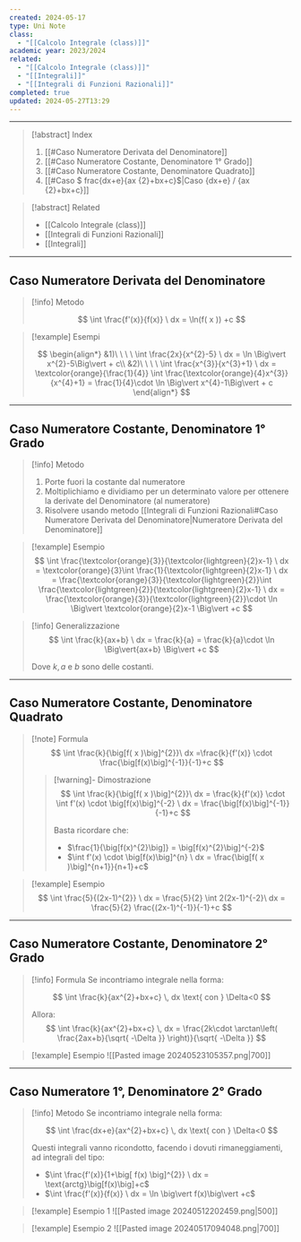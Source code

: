 ```yaml
---
created: 2024-05-17
type: Uni Note
class:
  - "[[Calcolo Integrale (class)]]"
academic year: 2023/2024
related:
  - "[[Calcolo Integrale (class)]]"
  - "[[Integrali]]"
  - "[[Integrali di Funzioni Razionali]]"
completed: true
updated: 2024-05-27T13:29
---
```

---

>[!abstract] Index
>1. [[#Caso Numeratore Derivata del Denominatore]]
>2. [[#Caso Numeratore Costante, Denominatore 1° Grado]]
>3. [[#Caso Numeratore Costante, Denominatore Quadrato]]
>4. [[#Caso $ frac{dx+e}{ax {2}+bx+c}$|Caso {dx+e} / {ax {2}+bx+c}]]

>[!abstract] Related
>- [[Calcolo Integrale (class)]]
>- [[Integrali di Funzioni Razionali]]
>- [[Integrali]]

---
## Caso Numeratore Derivata del Denominatore

>[!info] Metodo
>
>$$
>\int \frac{f'(x)}{f(x)} \ dx = \ln(f( x )) +c
>$$

>[!example] Esempi
>
>$$
>\begin{align*}
>&1)\ \ \ \ \int \frac{2x}{x^{2}-5} \ dx = \ln \Big\vert x^{2}-5\Big\vert + c\\
>&2)\ \ \ \ \int \frac{x^{3}}{x^{3}+1} \ dx = \textcolor{orange}{\frac{1}{4}} \int \frac{\textcolor{orange}{4}x^{3}}{x^{4}+1}  = \frac{1}{4}\cdot  \ln \Big\vert x^{4}-1\Big\vert + c
>\end{align*}
>$$

---

## Caso Numeratore Costante, Denominatore 1° Grado

>[!info] Metodo
>1. Porte fuori la costante dal numeratore
>2. Moltiplichiamo e dividiamo per un determinato valore per ottenere la derivate del Denominatore (al numeratore)
>3. Risolvere usando metodo [[Integrali di Funzioni Razionali#Caso Numeratore Derivata del Denominatore|Numeratore Derivata del Denominatore]]
>

>[!example] Esempio
>$$
>\int \frac{\textcolor{orange}{3}}{\textcolor{lightgreen}{2}x-1} \ dx = \textcolor{orange}{3}\int \frac{1}{\textcolor{lightgreen}{2}x-1} \ dx = \frac{\textcolor{orange}{3}}{\textcolor{lightgreen}{2}}\int \frac{\textcolor{lightgreen}{2}}{\textcolor{lightgreen}{2}x-1} \ dx = \frac{\textcolor{orange}{3}}{\textcolor{lightgreen}{2}}\cdot \ln \Big\vert \textcolor{orange}{2}x-1 \Big\vert +c
>$$

>[!info] Generalizzazione
>$$
>\int \frac{k}{ax+b} \ dx = \frac{k}{a} = \frac{k}{a}\cdot \ln \Big\vert{ax+b} \Big\vert +c
>$$
>
>Dove $k,\, a$ e $b$ sono delle costanti.

---
## Caso Numeratore Costante, Denominatore Quadrato

>[!note] Formula
>$$
>\int \frac{k}{\big[f( x )\big]^{2}}\ dx =\frac{k}{f'(x)} \cdot \frac{\big[f(x)\big]^{-1}}{-1}+c
>$$
>
> >[!warning]- Dimostrazione
> >$$
>>\int \frac{k}{\big[f( x )\big]^{2}}\ dx = \frac{k}{f'(x)} \cdot  \int f'(x) \cdot \big[f(x)\big]^{-2} \ dx = \frac{\big[f(x)\big]^{-1}}{-1}+c
>>$$
>>
>>Basta ricordare che:
>>- $\frac{1}{\big[f(x)^{2}\big]} = \big[f(x)^{2}\big]^{-2}$
>>- $\int f'(x) \cdot \big[f(x)\big]^{n} \ dx = \frac{\big[f( x )\big]^{n+1}}{n+1}+c$

>[!example] Esempio
>$$
>\int \frac{5}{(2x-1)^{2}} \ dx = \frac{5}{2} \int 2(2x-1)^{-2}\ dx = \frac{5}{2} \frac{(2x-1)^{-1}}{-1}+c
>$$

---
## Caso Numeratore Costante, Denominatore 2° Grado

>[!info] Formula
>Se incontriamo integrale nella forma:
>
>$$
>\int \frac{k}{ax^{2}+bx+c} \, dx  \text{ con } \Delta<0
>$$
>
>Allora:
>$$
>\int \frac{k}{ax^{2}+bx+c} \, dx = \frac{2k\cdot \arctan\left( \frac{2ax+b}{\sqrt{ -\Delta }} \right)}{\sqrt{ -\Delta }}
>$$

>[!example] Esempio
>![[Pasted image 20240523105357.png|700]]

---
## Caso Numeratore 1°, Denominatore 2° Grado

>[!info] Metodo
>Se incontriamo integrale nella forma:
>
>$$
>\int  \frac{dx+e}{ax^{2}+bx+c} \, dx \text{ con } \Delta<0
>$$
>
>Questi integrali vanno ricondotto, facendo i dovuti rimaneggiamenti, ad integrali del tipo:
>- $\int \frac{f'(x)}{1+\big[ f(x) \big]^{2}} \ dx = \text{arctg}\big[f(x)\big]+c$ 
>- $\int \frac{f'(x)}{f(x)} \ dx = \ln \big\vert f(x)\big\vert +c$ 

>[!example] Esempio 1
>![[Pasted image 20240512202459.png|500]]

>[!example] Esempio 2
>![[Pasted image 20240517094048.png|700]]

